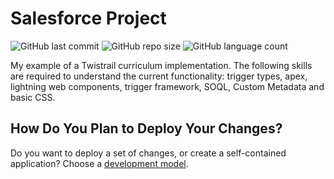 # Salesforce Project
![GitHub last commit](https://img.shields.io/github/last-commit/sakomg/my-twistrail)
![GitHub repo size](https://img.shields.io/github/repo-size/sakomg/my-twistrail)
![GitHub language count](https://img.shields.io/github/languages/count/sakomg/my-twistrail?color=darkred)

My example of a Twistrail curriculum implementation. The following skills are required to understand the current functionality: trigger types, apex, lightning web components, trigger framework, SOQL, Custom Metadata and basic CSS.

## How Do You Plan to Deploy Your Changes?

Do you want to deploy a set of changes, or create a self-contained application? Choose a [development model](https://developer.salesforce.com/tools/vscode/en/user-guide/development-models).

